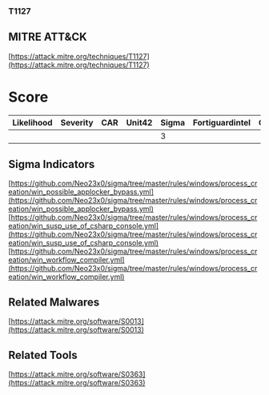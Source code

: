 
### T1127
## MITRE ATT&CK
[https://attack.mitre.org/techniques/T1127](https://attack.mitre.org/techniques/T1127)

# Score

| Likelihood | Severity | CAR | Unit42 | Sigma | Fortiguardintel | Groups | Malwares | Tools |
| ---------- | -------- | --- | ------ | ----- | --------------- | ---  | --- | --- |
 |   |   |   |   | 3 |   |   | 1 | 1 |



## Sigma Indicators

[https://github.com/Neo23x0/sigma/tree/master/rules/windows/process_creation/win_possible_applocker_bypass.yml](https://github.com/Neo23x0/sigma/tree/master/rules/windows/process_creation/win_possible_applocker_bypass.yml)
[https://github.com/Neo23x0/sigma/tree/master/rules/windows/process_creation/win_susp_use_of_csharp_console.yml](https://github.com/Neo23x0/sigma/tree/master/rules/windows/process_creation/win_susp_use_of_csharp_console.yml)
[https://github.com/Neo23x0/sigma/tree/master/rules/windows/process_creation/win_workflow_compiler.yml](https://github.com/Neo23x0/sigma/tree/master/rules/windows/process_creation/win_workflow_compiler.yml)
[]()


## Related Malwares

[https://attack.mitre.org/software/S0013](https://attack.mitre.org/software/S0013)
[]()


## Related Tools

[https://attack.mitre.org/software/S0363](https://attack.mitre.org/software/S0363)
[]()
